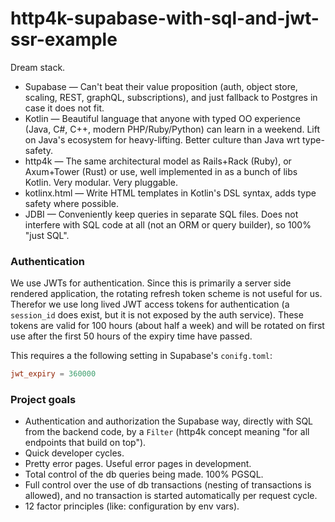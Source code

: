 http4k-supabase-with-sql-and-jwt-ssr-example
============================================

Dream stack.

* Supabase — Can't beat their value proposition (auth, object store, scaling, REST, graphQL, subscriptions), and just fallback to Postgres in case it does not fit.
* Kotlin — Beautiful language that anyone with typed OO experience (Java, C#, C++, modern PHP/Ruby/Python) can learn in a weekend. Lift on Java's ecosystem for heavy-lifting. Better culture than Java wrt type-safety.
* http4k — The same architectural model as Rails+Rack (Ruby), or Axum+Tower (Rust) or <many other> use, well implemented in as a bunch of libs Kotlin. Very modular. Very pluggable.
* kotlinx.html — Write HTML templates in Kotlin's DSL syntax, adds type safety where possible.
* JDBI — Conveniently keep queries in separate SQL files. Does not interfere with SQL code at all (not an ORM or query builder), so 100% "just SQL".

### Authentication

We use JWTs for authentication. Since this is primarily a server side rendered application, the rotating refresh token scheme is not useful for us.
Therefor we use long lived JWT access tokens for authentication (a `session_id` does exist, but it is not exposed by the auth service).
These tokens are valid for 100 hours (about half a week) and will be rotated on first use after the first 50 hours of the expiry time have passed.

This requires a the following setting in Supabase's `conifg.toml`:

```toml
jwt_expiry = 360000
```


### Project goals

* Authentication and authorization the Supabase way, directly with SQL from the backend code, by a `Filter` (http4k concept meaning "for all endpoints that build on top").
* Quick developer cycles.
* Pretty error pages. Useful error pages in development.
* Total control of the db queries being made. 100% PGSQL.
* Full control over the use of db transactions (nesting of transactions is allowed), and no transaction is started automatically per request cycle.
* 12 factor principles (like: configuration by env vars).

